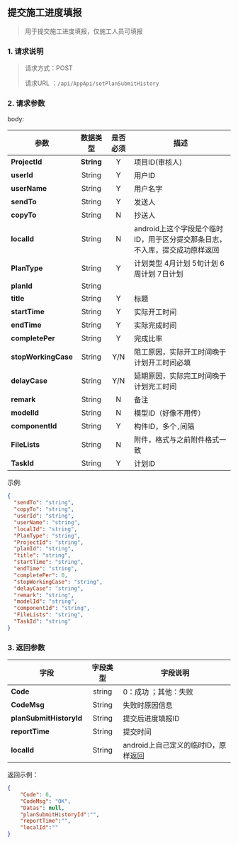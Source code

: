 ## 提交施工进度填报

> 用于提交施工进度填报，仅施工人员可填报

### 1. 请求说明

> 请求方式：POST
>
> 请求URL ：`/api/AppApi/setPlanSubmitHistory `

### 2. 请求参数

body:

| **参数**                | **数据类型** |  是否必须  | 描述     |
| ------------------------- | :--------: | :--: | ------------------------------------------------------------ |
| **ProjectId** | **String** |  Y   | 项目ID(审核人)                                               |
| **userId** | String | Y | 用户ID |
| **userName** | String | Y | 用户名字 |
| **sendTo** | String | Y | 发送人 |
| **copyTo** | String | N | 抄送人 |
| **localId** | String | N | android上这个字段是个临时ID，用于区分提交那条日志，不入库，提交成功原样返回 |
| **PlanType** | String | Y | 计划类型 4月计划 5旬计划 6周计划 7日计划 |
| **planId** | String |  |  |
| **title** | String | Y | 标题 |
| **startTime** | String | Y | 实际开工时间 |
| **endTime** | String | Y | 实际完成时间 |
| **completePer** | String | Y | 完成比率 |
| **stopWorkingCase** | String | Y/N | 阻工原因，实际开工时间晚于计划开工时间必填 |
| **delayCase** | String | Y/N | 延期原因，实际完工时间晚于计划完工时间 |
| **remark** | String | N | 备注 |
| **modelId** | String | N | 模型ID（好像不用传） |
| **componentId** | String | Y | 构件ID，多个`,`间隔 |
| **FileLists** | String | N | 附件，格式与之前附件格式一致 |
| **TaskId** | String | Y | 计划ID |

示例:

``` json
{
  "sendTo": "string",
  "copyTo": "string",
  "userId": "string",
  "userName": "string",
  "localId": "string",
  "PlanType": "string",
  "ProjectId": "string",
  "planId": "string",
  "title": "string",
  "startTime": "string",
  "endTime": "string",
  "completePer": 0,
  "stopWorkingCase": "string",
  "delayCase": "string",
  "remark": "string",
  "modelId": "string",
  "componentId": "string",
  "FileLists": "string",
  "TaskId": "string"
}
```
### 3. 返回参数

| 字段                    | 字段类型 | 字段说明                            |
| ----------------------- | :------: | ----------------------------------- |
| **Code**                |  string  | 0：成功 ；其他：失败                |
| **CodeMsg**             |  String  | 失败时原因信息                      |
| **planSubmitHistoryId** |  String  | 提交后进度填报ID                    |
| **reportTime**          |  String  | 提交时间                            |
| **localId**             |  String  | android上自己定义的临时ID，原样返回 |



返回示例：

```json
{
    "Code": 0, 
    "CodeMsg": "OK", 
    "Datas": null,
    "planSubmitHistoryId":"",
    "reportTime":"",
    "localId":""
}
```